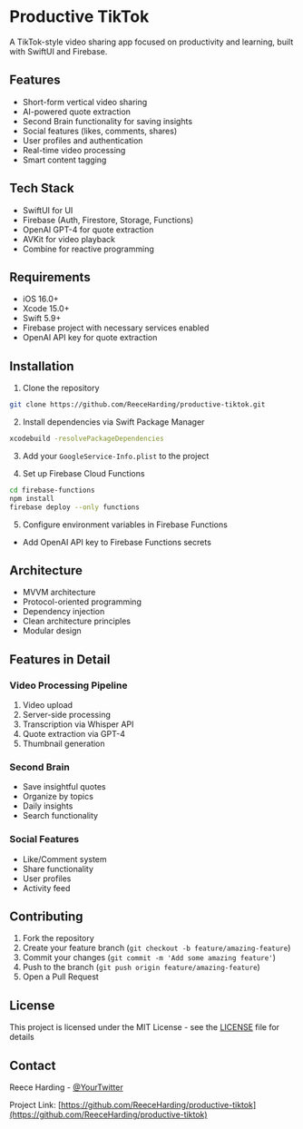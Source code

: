 # Productive TikTok

A TikTok-style video sharing app focused on productivity and learning, built with SwiftUI and Firebase.

## Features

- Short-form vertical video sharing
- AI-powered quote extraction
- Second Brain functionality for saving insights
- Social features (likes, comments, shares)
- User profiles and authentication
- Real-time video processing
- Smart content tagging

## Tech Stack

- SwiftUI for UI
- Firebase (Auth, Firestore, Storage, Functions)
- OpenAI GPT-4 for quote extraction
- AVKit for video playback
- Combine for reactive programming

## Requirements

- iOS 16.0+
- Xcode 15.0+
- Swift 5.9+
- Firebase project with necessary services enabled
- OpenAI API key for quote extraction

## Installation

1. Clone the repository
```bash
git clone https://github.com/ReeceHarding/productive-tiktok.git
```

2. Install dependencies via Swift Package Manager
```bash
xcodebuild -resolvePackageDependencies
```

3. Add your `GoogleService-Info.plist` to the project

4. Set up Firebase Cloud Functions
```bash
cd firebase-functions
npm install
firebase deploy --only functions
```

5. Configure environment variables in Firebase Functions
- Add OpenAI API key to Firebase Functions secrets

## Architecture

- MVVM architecture
- Protocol-oriented programming
- Dependency injection
- Clean architecture principles
- Modular design

## Features in Detail

### Video Processing Pipeline
1. Video upload
2. Server-side processing
3. Transcription via Whisper API
4. Quote extraction via GPT-4
5. Thumbnail generation

### Second Brain
- Save insightful quotes
- Organize by topics
- Daily insights
- Search functionality

### Social Features
- Like/Comment system
- Share functionality
- User profiles
- Activity feed

## Contributing

1. Fork the repository
2. Create your feature branch (`git checkout -b feature/amazing-feature`)
3. Commit your changes (`git commit -m 'Add some amazing feature'`)
4. Push to the branch (`git push origin feature/amazing-feature`)
5. Open a Pull Request

## License

This project is licensed under the MIT License - see the [LICENSE](LICENSE) file for details

## Contact

Reece Harding - [@YourTwitter](https://twitter.com/YourTwitter)

Project Link: [https://github.com/ReeceHarding/productive-tiktok](https://github.com/ReeceHarding/productive-tiktok) 